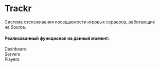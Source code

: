 # Trackr

Система отслеживания посещаемости игровых серверов, работающих на Source.

#### Реализованный функционал на данный момент:

Dashboard  
Servers  
Players  
